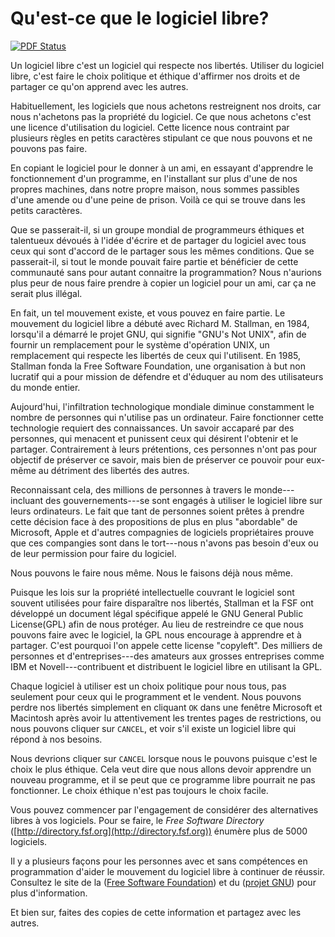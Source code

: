 # Qu'est-ce que le logiciel libre?

[![PDF Status](https://www.sharelatex.com/github/repos/MaisonLogicielLibre/WhatIsFreeSoftware/builds/latest/badge.svg)](https://www.sharelatex.com/github/repos/MaisonLogicielLibre/WhatIsFreeSoftware/builds/latest/output.pdf)

Un logiciel libre c'est un logiciel qui respecte nos libertés. Utiliser du
logiciel libre, c'est faire le choix politique et éthique d'affirmer nos droits
et de partager ce qu'on apprend avec les autres.

Habituellement, les logiciels que nous achetons restreignent nos droits, car
nous n'achetons pas la propriété du logiciel. Ce que nous achetons c'est une
licence d'utilisation du logiciel. Cette licence nous contraint par plusieurs
règles en petits caractères stipulant ce que nous pouvons et ne pouvons pas
faire.

En copiant le logiciel pour le donner à un ami, en essayant d'apprendre le
fonctionnement d'un programme, en l'installant sur plus d'une de nos propres
machines, dans notre propre maison, nous sommes passibles d'une amende ou d'une
peine de prison. Voilà ce qui se trouve dans les petits caractères.

Que se passerait-il, si un groupe mondial de programmeurs éthiques et
talentueux dévoués à l'idée d'écrire et de partager du logiciel avec tous ceux
qui sont d'accord de le partager sous les mêmes conditions. Que se
passerait-il, si tout le monde pouvait faire partie et bénéficier de cette
communauté sans pour autant connaitre la programmation? Nous n'aurions plus
peur de nous faire prendre à copier un logiciel pour un ami, car ça ne serait
plus illégal.

En fait, un tel mouvement existe, et vous pouvez en faire partie. Le mouvement
du logiciel libre a débuté avec Richard M. Stallman, en 1984, lorsqu'il a
démarré le projet GNU, qui signifie "GNU's Not UNIX", afin de fournir un remplacement pour le système d'opération UNIX, un remplacement qui respecte les libertés de ceux qui l'utilisent. En 1985, Stallman fonda la Free Software Foundation, une organisation à but non lucratif qui a pour mission de défendre et d'éduquer au nom des utilisateurs du monde entier.

Aujourd'hui, l'infiltration technologique mondiale diminue constamment le
nombre de personnes qui n'utilise pas un ordinateur. Faire fonctionner cette
technologie requiert des connaissances. Un savoir accaparé par des personnes,
qui menacent et punissent ceux qui désirent l'obtenir et le partager.
Contrairement à leurs prétentions, ces personnes n'ont pas pour objectif de
préserver ce savoir, mais bien de préserver ce pouvoir pour eux-même au
détriment des libertés des autres.

Reconnaissant cela, des millions de personnes à travers le monde---incluant des
gouvernements---se sont engagés à utiliser le logiciel libre sur leurs
ordinateurs. Le fait que tant de personnes soient prêtes à prendre cette
décision face à des propositions de plus en plus "abordable" de Microsoft,
Apple et d'autres compagnies de logiciels propriétaires prouve que ces
compangies sont dans le tort---nous n'avons pas besoin d'eux ou de leur
permission pour faire du logiciel.

Nous pouvons le faire nous même. Nous le faisons déjà nous même.

Puisque les lois sur la propriété intellectuelle couvrant le logiciel sont
souvent utilisées pour faire disparaître nos libertés, Stallman et la FSF ont
développé un document légal spécifique appelé le GNU General Public
License(GPL) afin de nous protéger. Au lieu de restreindre ce que nous pouvons
faire avec le logiciel, la GPL nous encourage à apprendre et à partager. C'est
pourquoi l'on appele cette license "copyleft". Des milliers de personnes et
d'entreprises---des amateurs aux grosses entreprises comme IBM et
Novell---contribuent et distribuent le logiciel libre en utilisant la GPL.

Chaque logiciel à utiliser est un choix politique pour nous tous, pas seulement
pour ceux qui le programment et le vendent. Nous pouvons perdre nos libertés
simplement en cliquant ```OK``` dans une fenêtre Microsoft et Macintosh après
avoir lu attentivement les trentes pages de restrictions, ou nous pouvons
cliquer sur ```CANCEL```, et voir s'il existe un logiciel libre qui répond à
nos besoins.

Nous devrions cliquer sur ```CANCEL``` lorsque nous le pouvons puisque c'est le
choix le plus éthique. Cela veut dire que nous allons devoir apprendre un
nouveau programme, et il se peut que ce programme libre pourrait ne pas
fonctionner. Le choix éthique n'est pas toujours le choix facile.

Vous pouvez commencer par l'engagement de considérer des alternatives libres à
vos logiciels. Pour se faire, le *Free Software Directory*
([http://directory.fsf.org](http://directory.fsf.org)) énumère plus de 5000 logiciels.

Il y a plusieurs façons pour les personnes avec et sans compétences en
programmation d'aider le mouvement du logiciel libre à continuer de réussir.
Consultez le site de la ([Free Software Foundation](http://www.fsf.org)) et du
([projet GNU](http://www.gnu.org)) pour plus d'information.

Et bien sur, faites des copies de cette information et partagez avec les
autres.
